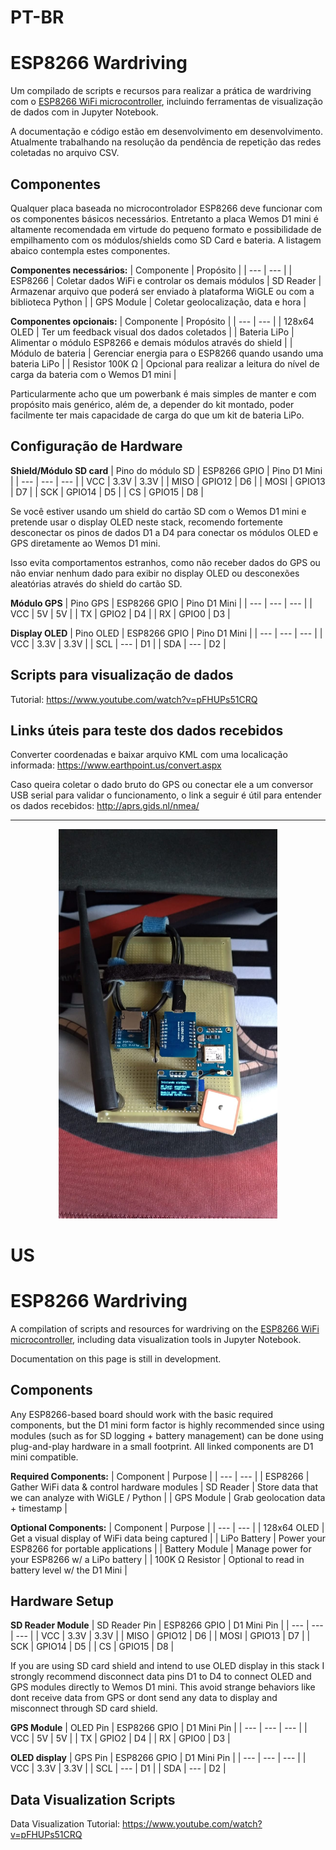 # PT-BR
# ESP8266 Wardriving
Um compilado de scripts e recursos para realizar a prática de wardriving com o [ESP8266 WiFi microcontroller](https://www.espressif.com/en/products/socs/esp8266), incluindo ferramentas de visualização de dados com in Jupyter Notebook.

A documentação e código estão em desenvolvimento em desenvolvimento. Atualmente trabalhando na resolução da pendência de repetição das redes coletadas no arquivo CSV.

## Componentes
Qualquer placa baseada no microcontrolador ESP8266 deve funcionar com os componentes básicos necessários. Entretanto a placa Wemos D1 mini é altamente recomendada em virtude do pequeno formato e possibilidade de empilhamento com os módulos/shields como SD Card e bateria. A listagem abaico contempla estes componentes.

**Componentes necessários:**
| Componente | Propósito |
| --- | --- |
| ESP8266 | Coletar dados WiFi e controlar os demais módulos
| SD Reader | Armazenar arquivo que poderá ser enviado à plataforma WiGLE ou com a biblioteca Python |
| GPS Module | Coletar geolocalização, data e hora |

**Componentes opcionais:**
| Componente | Propósito | 
| --- | --- |
| 128x64 OLED | Ter um feedback visual dos dados coletados |
| Bateria LiPo | Alimentar o módulo ESP8266 e demais módulos através do shield |
| Módulo de bateria | Gerenciar energia para o ESP8266 quando usando uma bateria LiPo |
| Resistor 100K Ω | Opcional para realizar a leitura do nível de carga da bateria com o Wemos D1 mini |

Particularmente acho que um powerbank é mais simples de manter e com propósito mais genérico, além de, a depender do kit montado, poder facilmente ter mais capacidade de carga do que um kit de bateria LiPo.
  
## Configuração de Hardware

**Shield/Módulo SD card** 
| Pino do módulo SD | ESP8266 GPIO | Pino D1 Mini |
| --- | --- | --- |
| VCC | 3.3V | 3.3V |
| MISO | GPIO12 | D6 |
| MOSI | GPIO13 | D7 |
| SCK | GPIO14 | D5 |
| CS | GPIO15 | D8 |

Se você estiver usando um shield do cartão SD com o Wemos D1 mini e pretende usar o display OLED neste stack, recomendo fortemente desconectar os pinos de dados D1 a D4 para conectar os módulos OLED e GPS diretamente ao Wemos D1 mini. 

Isso evita comportamentos estranhos, como não receber dados do GPS ou não enviar nenhum dado para exibir no display OLED ou desconexões aleatórias através do shield do cartão SD.

**Módulo GPS** 
| Pino GPS | ESP8266 GPIO | Pino D1 Mini |
| --- | --- | --- |
| VCC | 5V | 5V |
| TX | GPIO2 | D4 |
| RX | GPIO0 | D3 |

**Display OLED** 
| Pino OLED | ESP8266 GPIO | Pino D1 Mini |
| --- | --- | --- |
| VCC | 3.3V | 3.3V |
| SCL | --- | D1 |
| SDA | --- | D2 |

## Scripts para visualização de dados

Tutorial: https://www.youtube.com/watch?v=pFHUPs51CRQ

## Links úteis para teste dos dados recebidos

Converter coordenadas e baixar arquivo KML com uma localicação informada: https://www.earthpoint.us/convert.aspx

Caso queira coletar o dado bruto do GPS ou conectar ele a um conversor USB serial para validar o funcionamento, o link a seguir é útil para entender os dados recebidos: http://aprs.gids.nl/nmea/

****
<p align="center">
  <img src="https://raw.githubusercontent.com/FelipeOld/ESP8266-Wardriving/master/wardriving_kit.jpg" width="350" title="hover text">
</p>

# US
# ESP8266 Wardriving
A compilation of scripts and resources for wardriving on the [ESP8266 WiFi microcontroller](https://www.espressif.com/en/products/socs/esp8266), including data visualization tools in Jupyter Notebook.

Documentation on this page is still in development.

## Components
Any ESP8266-based board should work with the basic required components, but the D1 mini form factor is highly recommended since using modules (such as for SD logging + battery management) can be done using plug-and-play hardware in a small footprint. All linked components are D1 mini compatible. 

**Required Components:**
| Component | Purpose |
| --- | --- |
| ESP8266 | Gather WiFi data & control hardware modules
| SD Reader | Store data that we can analyze with WiGLE / Python |
| GPS Module | Grab geolocation data + timestamp |

**Optional Components:**
| Component | Purpose | 
| --- | --- |
| 128x64 OLED | Get a visual display of WiFi data being captured |
| LiPo Battery | Power your ESP8266 for portable applications |
| Battery Module | Manage power for your ESP8266 w/ a LiPo battery |
| 100K Ω Resistor | Optional to read in battery level w/ the D1 Mini |
   
## Hardware Setup

**SD Reader Module** 
| SD Reader Pin | ESP8266 GPIO | D1 Mini Pin |
| --- | --- | --- |
| VCC | 3.3V | 3.3V |
| MISO | GPIO12 | D6 |
| MOSI | GPIO13 | D7 |
| SCK | GPIO14 | D5 |
| CS | GPIO15 | D8 |

If you are using SD card shield and intend to use OLED display in this stack I strongly recommend disconnect data pins D1 to D4 to connect OLED and GPS modules directly to Wemos D1 mini. This avoid strange behaviors like dont receive data from GPS or dont send any data to display and misconnect through SD card shield.

**GPS Module** 
| OLED Pin | ESP8266 GPIO | D1 Mini Pin |
| --- | --- | --- |
| VCC | 5V | 5V |
| TX | GPIO2 | D4 |
| RX | GPIO0 | D3 |

**OLED display** 
| GPS Pin | ESP8266 GPIO | D1 Mini Pin |
| --- | --- | --- |
| VCC | 3.3V | 3.3V |
| SCL | --- | D1 |
| SDA | --- | D2 |

## Data Visualization Scripts

Data Visualization Tutorial: https://www.youtube.com/watch?v=pFHUPs51CRQ
